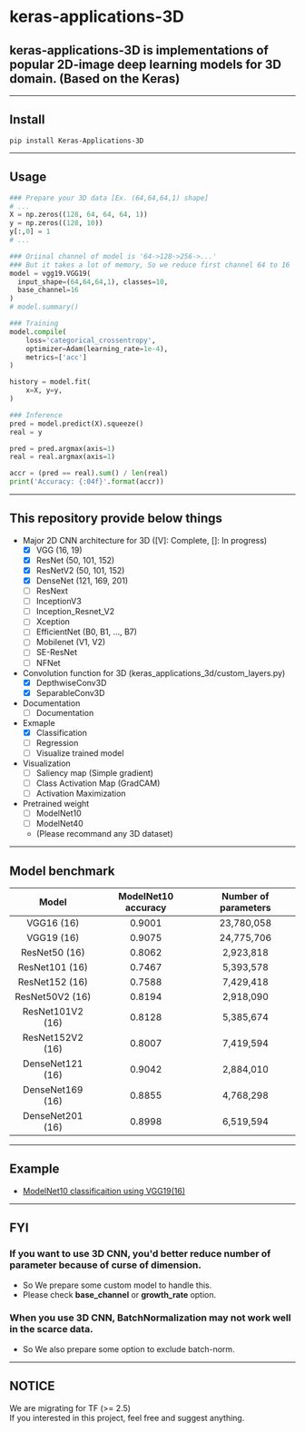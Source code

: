 # keras-applications-3D

## keras-applications-3D is implementations of popular 2D-image deep learning models for 3D domain. (Based on the Keras)  

---
## Install
```
pip install Keras-Applications-3D
```
---
## Usage
``` python
### Prepare your 3D data [Ex. (64,64,64,1) shape]
# ...
X = np.zeros((128, 64, 64, 64, 1))
y = np.zeros((128, 10))
y[:,0] = 1
# ...

### Oriinal channel of model is '64->128->256->...'
### But it takes a lot of memory, So we reduce first channel 64 to 16
model = vgg19.VGG19(
  input_shape=(64,64,64,1), classes=10,
  base_channel=16
)
# model.summary()

### Training
model.compile(
    loss='categorical_crossentropy', 
    optimizer=Adam(learning_rate=1e-4),
    metrics=['acc']
)

history = model.fit(
    x=X, y=y, 
)

### Inference
pred = model.predict(X).squeeze()
real = y

pred = pred.argmax(axis=1)
real = real.argmax(axis=1)

accr = (pred == real).sum() / len(real)
print('Accuracy: {:04f}'.format(accr))

```

---

## This repository provide below things 
- Major 2D CNN architecture for 3D ([V]: Complete, []: In progress)
  - [X] VGG (16, 19)
  - [X] ResNet (50, 101, 152)
  - [X] ResNetV2 (50, 101, 152)
  - [X] DenseNet (121, 169, 201)
  - [ ] ResNext 
  - [ ] InceptionV3
  - [ ] Inception_Resnet_V2
  - [ ] Xception
  - [ ] EfficientNet (B0, B1, ..., B7)
  - [ ] Mobilenet (V1, V2)
  - [ ] SE-ResNet
  - [ ] NFNet
- Convolution function for 3D (keras_applications_3d/custom_layers.py)
  - [X] DepthwiseConv3D
  - [X] SeparableConv3D
- Documentation
  - [ ] Documentation
- Exmaple
  - [X] Classification
  - [ ] Regression
  - [ ] Visualize trained model
- Visualization
  - [ ] Saliency map (Simple gradient)
  - [ ] Class Activation Map (GradCAM)
  - [ ] Activation Maximization
- Pretrained weight
  - [ ] ModelNet10
  - [ ] ModelNet40
  - (Please recommand any 3D dataset)
  
---

## Model benchmark
|Model|ModelNet10 accuracy|Number of parameters|
|:---:|:---:|:---:|
|VGG16 (16)|0.9001|23,780,058|
|VGG19 (16)|0.9075|24,775,706|
|ResNet50 (16)|0.8062|2,923,818|
|ResNet101 (16)|0.7467|5,393,578|
|ResNet152 (16)|0.7588|7,429,418|
|ResNet50V2 (16)|0.8194|2,918,090|
|ResNet101V2 (16)|0.8128|5,385,674|
|ResNet152V2 (16)|0.8007|7,419,594|
|DenseNet121 (16)|0.9042|2,884,010|
|DenseNet169 (16)|0.8855|4,768,298|
|DenseNet201 (16)|0.8998|6,519,594|

---
## Example
- [ModelNet10 classificaition using VGG19(16)](https://colab.research.google.com/drive/14H43f1YWGsxixJjQiphQ6cDx7lozAn5G?usp=sharing)
---
## FYI
### If you want to use 3D CNN, you'd better reduce number of parameter because of curse of dimension.
- So We prepare some custom model to handle this.  
- Please check **base_channel** or **growth_rate** option.  
  
### When you use 3D CNN, BatchNormalization may not work well in the scarce data.
- So We also prepare some option to exclude batch-norm.  
---
## NOTICE
We are migrating for TF (>= 2.5)  
If you interested in this project, feel free and suggest anything.  
